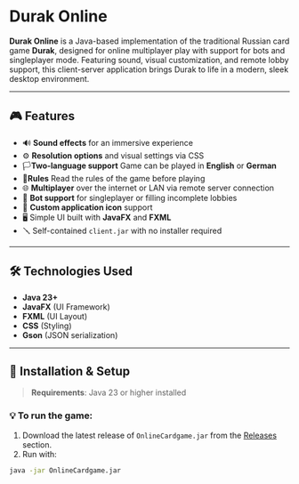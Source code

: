# Durak Online

**Durak Online** is a Java-based implementation of the traditional Russian card game **Durak**, designed for online multiplayer play with support for bots and singleplayer mode. Featuring sound, visual customization, and remote lobby support, this client-server application brings Durak to life in a modern, sleek desktop environment.

---

## 🎮 Features

- 🔊 **Sound effects** for an immersive experience  
- ⚙️ **Resolution options** and visual settings via CSS  
- 🏳️**Two-language support** Game can be played in **English** or **German**
- 📃**Rules** Read the rules of the game before playing
- 🌐 **Multiplayer** over the internet or LAN via remote server connection  
- 🧠 **Bot support** for singleplayer or filling incomplete lobbies  
- 🎨 **Custom application icon** support 
- 🖥️ Simple UI built with **JavaFX** and **FXML**  
- 🪛 Self-contained `client.jar` with no installer required

---

## 🛠️ Technologies Used

- **Java 23+**
- **JavaFX** (UI Framework)
- **FXML** (UI Layout)
- **CSS** (Styling)
- **Gson** (JSON serialization)

---

## 🚀 Installation & Setup

> **Requirements**: Java 23 or higher installed

### 💡 To run the game:

1. Download the latest release of `OnlineCardgame.jar` from the [Releases](https://github.com/Sebaty5/OnlineCardgame/releases) section.
2. Run with:

```bash
java -jar OnlineCardgame.jar

